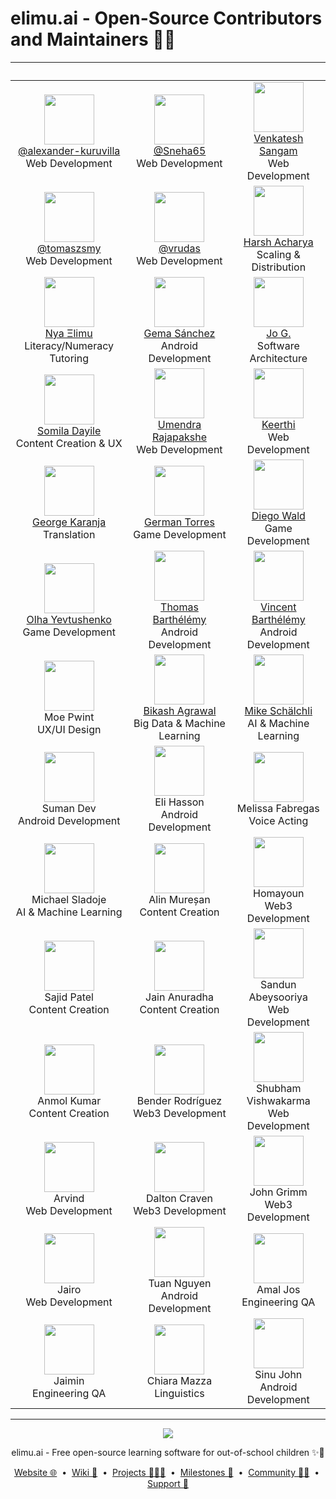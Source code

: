 # elimu.ai - Open-Source Contributors and Maintainers 🙌🏽

&nbsp; | &nbsp; | &nbsp;
:---: | :---: | :---:
[<img src="https://avatars.githubusercontent.com/u/43273583" width="80" /><br />@alexander-kuruvilla](https://github.com/alexander-kuruvilla)<br />Web Development | [<img src="https://avatars.githubusercontent.com/u/54772437" width="80" /><br />@Sneha65](https://github.com/Sneha65)<br />Web Development | [<img src="https://avatars.githubusercontent.com/u/137500548" width="80" /><br />Venkatesh Sangam](https://github.com/venkatesh2k3)<br />Web Development
[<img src="https://avatars.githubusercontent.com/u/26824032" width="80" /><br />@tomaszsmy](https://github.com/tomaszsmy)<br />Web Development | [<img src="https://avatars.githubusercontent.com/u/8240025" width="80" /><br />@vrudas](https://github.com/vrudas)<br />Web Development | [<img src="https://avatars.githubusercontent.com/u/5686985" width="80" /><br />Harsh Acharya](https://github.com/hacharya)<br />Scaling & Distribution
[<img src="https://avatars.githubusercontent.com/u/15718174" width="80" /><br />Nya Ξlimu](https://github.com/nya-elimu)<br />Literacy/Numeracy Tutoring | [<img src="https://avatars.githubusercontent.com/u/8291318" width="80" /><br />Gema Sánchez](https://github.com/gscdev)<br />Android Development | [<img src="https://avatars.githubusercontent.com/u/1451036" width="80" /><br />Jo G.](https://github.com/jo-elimu)<br />Software Architecture
[<img src="https://avatars.githubusercontent.com/u/66638701" width="80" /><br />Somila Dayile](https://github.com/So-Somila)<br />Content Creation & UX | [<img src="https://avatars.githubusercontent.com/u/17663679" width="80" /><br />Umendra Rajapakshe](https://github.com/UmenR)<br />Web Development | [<img src="https://avatars.githubusercontent.com/u/19628734" width="80" /><br />Keerthi](https://github.com/Keerthi4308)<br />Web Development
[<img src="https://avatars.githubusercontent.com/u/25285328" width="80" /><br />George Karanja](https://github.com/georgekaranja)<br />Translation | [<img src="https://avatars.githubusercontent.com/u/523586" width="80" /><br />German Torres](https://github.com/protito)<br />Game Development | [<img src="https://avatars.githubusercontent.com/u/1878335" width="80" /><br />Diego Wald](https://github.com/diegowald)<br />Game Development
[<img src="https://avatars.githubusercontent.com/u/2552297" width="80" /><br />Olha Yevtushenko](https://github.com/yorugac)<br />Game Development | [<img src="https://avatars.githubusercontent.com/u/4211470" width="80" /><br />Thomas Barthélémy](https://github.com/tbarthel-fr)<br />Android Development | [<img src="https://avatars.githubusercontent.com/u/3321467" width="80" /><br />Vincent Barthélémy](https://github.com/vbarthel-fr)<br />Android Development
<img src="https://mir-s3-cdn-cf.behance.net/user/276/51dab274562227.59070d2d64e61.jpg" width="80" /><br />Moe Pwint<br />UX/UI Design | [<img src="https://avatars.githubusercontent.com/u/150637" width="80" /><br />Bikash Agrawal](https://github.com/bikash)<br />Big Data & Machine Learning | [<img src="https://avatars3.githubusercontent.com/u/20489471?s=96&v=4" width="80" /><br />Mike Schälchli](https://github.com/schaemik)<br />AI & Machine Learning
<img src="https://avatars.githubusercontent.com/u/15183317" width="80" /><br />Suman Dev<br />Android Development | <img src="https://avatars.githubusercontent.com/u/20499268" width="80" /><br />Eli Hasson<br />Android Development | <img src="https://fiverr-res.cloudinary.com/t_profile_original,q_auto,f_auto/profile/photos/58798059/original/photo-2.JPG" width="80" /><br />Melissa Fabregas<br />Voice Acting | <img src="https://avatars.githubusercontent.com/u/4281969" width="80" /><br />Tuan Ngyen<br />Android Development
<img src="https://avatars.githubusercontent.com/u/556222" width="80" /><br />Michael Sladoje<br />AI & Machine Learning | <img src="https://avatars.githubusercontent.com/u/19466943" width="80" /><br />Alin Mureșan<br />Content Creation | <img src="https://avatars.githubusercontent.com/u/1272158" width="80" /><br />Homayoun<br />Web3 Development
<img src="https://avatars.githubusercontent.com/u/17800493" width="80" /><br />Sajid Patel<br />Content Creation | <img src="https://avatars.githubusercontent.com/u/85966562" width="80" /><br />Jain Anuradha<br />Content Creation | <img src="https://avatars.githubusercontent.com/u/57134382" width="80" /><br />Sandun Abeysooriya<br />Web Development
<img src="https://avatars.githubusercontent.com/u/75719979" width="80" /><br />Anmol Kumar<br />Content Creation | <img src="https://avatars.githubusercontent.com/u/85234598" width="80" /><br />Bender Rodríguez<br />Web3 Development | <img src="https://avatars.githubusercontent.com/u/25884741" width="80" /><br />Shubham Vishwakarma<br />Web Development
<img src="https://avatars.githubusercontent.com/u/16896956" width="80" /><br />Arvind<br />Web Development | <img src="https://avatars.githubusercontent.com/u/7117993" width="80" /><br />Dalton Craven<br />Web3 Development | <img src="https://avatars.githubusercontent.com/u/75578392" width="80" /><br />John Grimm<br />Web3 Development
<img src="https://avatars.githubusercontent.com/u/23047698" width="80" /><br />Jairo<br />Web Development | [<img src="https://avatars.githubusercontent.com/u/4281969" width="80" />](https://github.com/tuancoltech)<br />Tuan Nguyen<br />Android Development | <img src="https://avatars.githubusercontent.com/u/29434041" width="80" /><br />Amal Jos<br />Engineering QA
<img src="https://avatars.githubusercontent.com/u/1363884" width="80" /><br />Jaimin<br />Engineering QA | <img src="https://avatars.githubusercontent.com/u/87644499" width="80" /><br />Chiara Mazza<br />Linguistics | <img src="https://avatars.githubusercontent.com/u/866225" width="80" /><br />Sinu John<br />Android Development

---

<p align="center">
  <img src="https://github.com/elimu-ai/webapp/blob/main/src/main/webapp/static/img/logo-text-256x78.png" />
</p>
<p align="center">
  elimu.ai - Free open-source learning software for out-of-school children ✨🚀
</p>
<p align="center">
  <a href="https://elimu.ai">Website 🌐</a>
  &nbsp;•&nbsp;
  <a href="https://github.com/elimu-ai/wiki#readme">Wiki 📃</a>
  &nbsp;•&nbsp;
  <a href="https://github.com/orgs/elimu-ai/projects?query=is%3Aopen">Projects 👩🏽‍💻</a>
  &nbsp;•&nbsp;
  <a href="https://github.com/elimu-ai/wiki/milestones">Milestones 🎯</a>
  &nbsp;•&nbsp;
  <a href="https://github.com/elimu-ai/wiki#open-source-community">Community 👋🏽</a>
  &nbsp;•&nbsp;
  <a href="https://www.drips.network/app/drip-lists/41305178594442616889778610143373288091511468151140966646158126636698">Support 💜</a>
</p>
